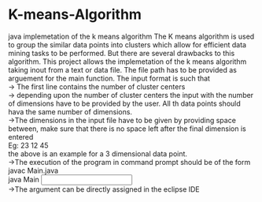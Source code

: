 # K-means-Algorithm
java implemetation of the k means algorithm
The K means algorithm is used to group the similar data points into clusters 
which allow for efficient data mining tasks to be performed. But there are several 
drawbacks to this algorithm.
This project allows the implemetation of the k means algorithm taking inout from
a text or data file. The file path has to be provided as arguement for the main 
function. The input format is such that <br>
-> The first line contains the number of cluster centers<br> 
-> depending upon the number of cluster centers the input with the number of dimensions 
   have to be provided by the user. All th data points should hava the same number of
   dimensions.<br>
->The dimensions in the input file have to be given by providing space between, make sure that
  there is no space left after the final dimension is entered<br>
  Eg: 23 12 45<br>
  the above is an example for a 3 dimensional data point.<br>
->The execution of the program in command prompt should be of the form<br>
  javac Main.java<br>
  java Main <input file path><br>
->The argument can be directly assigned in the eclipse IDE
